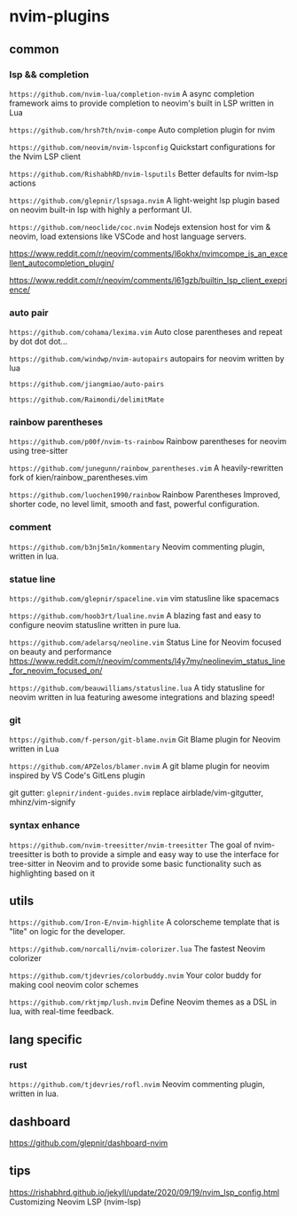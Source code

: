 # nvim-plugins


## common

### lsp && completion

`https://github.com/nvim-lua/completion-nvim` A async completion framework aims to provide completion to neovim's built in LSP written in Lua 

`https://github.com/hrsh7th/nvim-compe` Auto completion plugin for nvim

`https://github.com/neovim/nvim-lspconfig` Quickstart configurations for the Nvim LSP client 


`https://github.com/RishabhRD/nvim-lsputils` Better defaults for nvim-lsp actions 

`https://github.com/glepnir/lspsaga.nvim` A light-weight lsp plugin based on neovim built-in lsp with highly a performant UI.


`https://github.com/neoclide/coc.nvim`  Nodejs extension host for vim & neovim, load extensions like VSCode and host language servers. 


https://www.reddit.com/r/neovim/comments/l6okhx/nvimcompe_is_an_excellent_autocompletion_plugin/

https://www.reddit.com/r/neovim/comments/l61gzb/builtin_lsp_client_exeprience/

### auto pair

`https://github.com/cohama/lexima.vim` Auto close parentheses and repeat by dot dot dot... 

`https://github.com/windwp/nvim-autopairs` autopairs for neovim written by lua 

`https://github.com/jiangmiao/auto-pairs`

`https://github.com/Raimondi/delimitMate`

### rainbow parentheses

`https://github.com/p00f/nvim-ts-rainbow`  Rainbow parentheses for neovim using tree-sitter 

`https://github.com/junegunn/rainbow_parentheses.vim` A heavily-rewritten fork of kien/rainbow_parentheses.vim

`https://github.com/luochen1990/rainbow`  Rainbow Parentheses Improved, shorter code, no level limit, smooth and fast, powerful configuration. 

### comment

`https://github.com/b3nj5m1n/kommentary`  Neovim commenting plugin, written in lua. 

### statue line

`https://github.com/glepnir/spaceline.vim`  vim statusline like spacemacs

`https://github.com/hoob3rt/lualine.nvim`  A blazing fast and easy to configure neovim statusline written in pure lua. 

`https://github.com/adelarsq/neoline.vim`  Status Line for Neovim focused on beauty and performance   https://www.reddit.com/r/neovim/comments/l4y7my/neolinevim_status_line_for_neovim_focused_on/


`https://github.com/beauwilliams/statusline.lua`     A tidy statusline for neovim written in lua featuring awesome integrations and blazing speed! 

### git

`https://github.com/f-person/git-blame.nvim` Git Blame plugin for Neovim written in Lua 

`https://github.com/APZelos/blamer.nvim`  A git blame plugin for neovim inspired by VS Code's GitLens plugin 

git gutter: `glepnir/indent-guides.nvim` replace airblade/vim-gitgutter, mhinz/vim-signify


### syntax enhance

`https://github.com/nvim-treesitter/nvim-treesitter` The goal of nvim-treesitter is both to provide a simple and easy way to use the interface for tree-sitter in Neovim and to provide some basic functionality such as highlighting based on it

## utils

`https://github.com/Iron-E/nvim-highlite`  A colorscheme template that is "lite" on logic for the developer.  

`https://github.com/norcalli/nvim-colorizer.lua`  The fastest Neovim colorizer

`https://github.com/tjdevries/colorbuddy.nvim`  Your color buddy for making cool neovim color schemes 

`https://github.com/rktjmp/lush.nvim` Define Neovim themes as a DSL in lua, with real-time feedback. 

## lang specific

### rust

`https://github.com/tjdevries/rofl.nvim`  Neovim commenting plugin, written in lua. 


## dashboard

https://github.com/glepnir/dashboard-nvim

## tips

<https://rishabhrd.github.io/jekyll/update/2020/09/19/nvim_lsp_config.html> Customizing Neovim LSP (nvim-lsp) 
